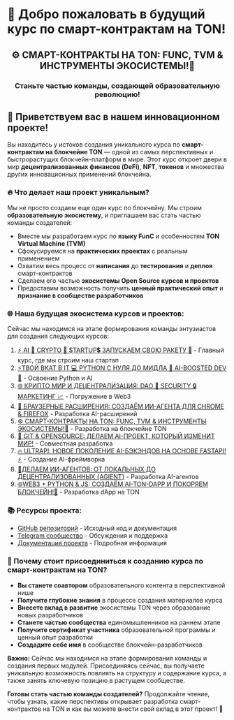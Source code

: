 # 🚀 Добро пожаловать в будущий курс по смарт-контрактам на TON!

<div align="center">
  <h2>⚙️ СМАРТ-КОНТРАКТЫ НА TON: FUNC, TVM & ИНСТРУМЕНТЫ ЭКОСИСТЕМЫ!💎</h2>
  <h3>Станьте частью команды, создающей образовательную революцию!</h3>
</div>

## 👋 Приветствуем вас в нашем инновационном проекте!

Вы находитесь у истоков создания уникального курса по **смарт-контрактам на блокчейне TON** — одной из самых перспективных и быстрорастущих блокчейн-платформ в мире. Этот курс откроет двери в мир **децентрализованных финансов (DeFi)**, **NFT**, **токенов** и множества других инновационных применений блокчейна.

### 🔥 Что делает наш проект уникальным?

Мы не просто создаем еще один курс по блокчейну. Мы строим **образовательную экосистему**, и приглашаем вас стать частью команды создателей:

- Вместе мы разработаем курс по **языку FunC** и особенностям **TON Virtual Machine (TVM)**
- Сфокусируемся на **практических проектах** с реальным применением
- Охватим весь процесс от **написания** до **тестирования** и **деплоя** смарт-контрактов
- Сделаем его частью **экосистемы Open Source курсов и проектов**
- Предоставим возможность получить **ценный практический опыт** и **признание в сообществе разработчиков**

### 🌐 Наша будущая экосистема курсов и проектов:

Сейчас мы находимся на этапе формирования команды энтузиастов для создания следующих курсов:

1. [⚡️ AI 🤖 CRYPTO 💎 $TARTUP💲 ЗАПУСКАЕМ СВОЮ РАКЕТУ 🚀](https://stepik.org/course/231513) - Главный курс, где мы строим наш стартап
2. [⚡ТВОЙ ВКАТ В IT 💻 PYTHON С НУЛЯ ДО МИДЛА 🐍 AI-BOOSTED DEV 🤖](https://stepik.org/course/186465) - Освоение Python и AI
3. [🌐 КРИПТО МИР И ДЕЦЕНТРАЛИЗАЦИЯ: DAO 🤝 SECURITY 🔒 МАРКЕТИНГ 📈](https://stepik.org/course/233105) - Погружение в Web3
4. [🧩 БРАУЗЕРНЫЕ РАСШИРЕНИЯ: СОЗДАЁМ ИИ-АГЕНТА ДЛЯ CHROME & FIREFOX](https://stepik.org/course/233103) - Разработка AI-расширений
5. [⚙️ СМАРТ-КОНТРАКТЫ НА TON: FUNC, TVM & ИНСТРУМЕНТЫ ЭКОСИСТЕМЫ!💎](https://stepik.org/course/232994) - Разработка на блокчейне TON
6. [🚀 GIT & OPENSOURCE: ДЕЛАЕМ AI-ПРОЕКТ, КОТОРЫЙ ИЗМЕНИТ МИР!](https://stepik.org/course/232991) - Совместная разработка
7. [🔥 ULTRAPI: НОВОЕ ПОКОЛЕНИЕ AI-БЭКЭНДОВ НА ОСНОВЕ FASTAPI! ⚡️](https://stepik.org/course/181136) - Создание AI-фреймворка
8. [🤖ДЕЛАЕМ ИИ-АГЕНТОВ: ОТ ЛОКАЛЬНЫХ ДО ДЕЦЕНТРАЛИЗОВАННЫХ {AGIENT}](https://stepik.org/course/185616) - Разработка AI-агентов
9. [🌐WEB3 + PYTHON & JS: СОЗДАЁМ AI-TON-DAPP И ПОКОРЯЕМ БЛОКЧЕЙН!💎](https://stepik.org/course/118613) - Разработка dApp на TON

### 📚 Ресурсы проекта:

- [GitHub репозиторий](https://github.com/LNDMN/AI_CRYPTO_STARTUP) - Исходный код и документация
- [Telegram сообщество](https://t.me/AI_CRYPTO_STARTUP) - Обсуждения и поддержка
- [Документация проекта](https://github.com/LNDMN/AI_CRYPTO_STARTUP/tree/main/docs) - Подробная информация

### 🌟 Почему стоит присоединиться к созданию курса по смарт-контрактам на TON?

- **Вы станете соавтором** образовательного контента в перспективной нише
- **Получите глубокие знания** в процессе создания материалов курса
- **Внесете вклад в развитие** экосистемы TON через образование новых разработчиков
- **Станете частью сообщества** единомышленников на раннем этапе
- **Получите сертификат участника** образовательной программы и ценный опыт разработки
- **Создадите себе имя** в сообществе блокчейн-разработчиков

**Важно:** Сейчас мы находимся на этапе формирования команды и создания первых модулей. Присоединяясь сейчас, вы получаете уникальную возможность повлиять на структуру и содержание курса, а также занять ключевую позицию в растущем сообществе.

**Готовы стать частью команды создателей?** Продолжайте чтение, чтобы узнать, какие перспективы открывает разработка смарт-контрактов на TON и как вы можете внести свой вклад в этот проект! 🚀 